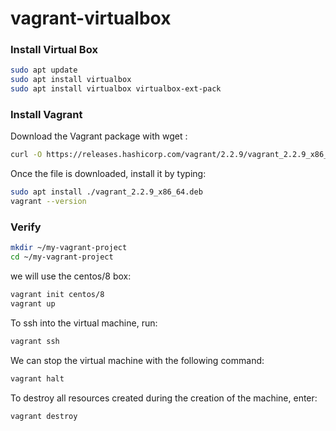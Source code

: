 # vagrant-virtualbox

### Install Virtual Box
```bash
sudo apt update
sudo apt install virtualbox
sudo apt install virtualbox virtualbox-ext-pack
```

### Install Vagrant 

Download the Vagrant package with wget :
```bash
curl -O https://releases.hashicorp.com/vagrant/2.2.9/vagrant_2.2.9_x86_64.deb
```
Once the file is downloaded, install it by typing:
```bash
sudo apt install ./vagrant_2.2.9_x86_64.deb
vagrant --version
```

### Verify
```bash
mkdir ~/my-vagrant-project
cd ~/my-vagrant-project
```

we will use the centos/8 box:
```bash
vagrant init centos/8
vagrant up
```

To ssh into the virtual machine, run:
```bash
vagrant ssh
```

We can stop the virtual machine with the following command:
```bash
vagrant halt
```

To destroy all resources created during the creation of the machine, enter:
```bash
vagrant destroy
```
